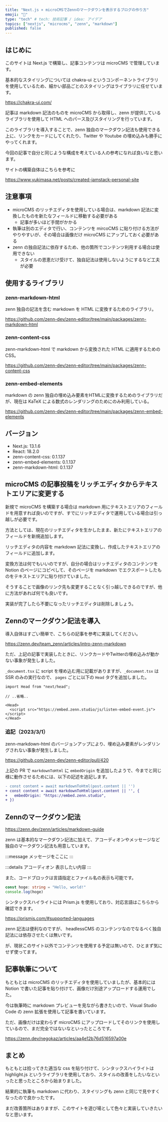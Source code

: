 ```yaml
---
title: "Next.js × microCMSでZennのマークダウンを表示するブログの作り方"
emoji: "👏"
type: "tech" # tech: 技術記事 / idea: アイデア
topics: ["nextjs", "microcms", "zenn", "markdown"]
published: false
---
```


## はじめに

このサイトは Next.js で構築し、記事コンテンツは microCMS で管理しています。

基本的なスタイリングについては chakra-ui というコンポーネントライブラリを使用しているため、細かい部品ごとのスタイリングはライブラリに任せています。

https://chakra-ui.com/

記事は markdown 記法のものを microCMS から取得し、zenn が提供しているライブラリを使用して HTML へのパース及びスタイリングを行っています。

このライブラリを導入することで、zenn 独自のマークダウン記法も使用できる上に、リンクをカードにしてくれたり、Twitter や Youtube の埋め込みも勝手にやってくれます。

今回の記事で自分と同じような構成を考えている人の参考になれば良いなと思います。

サイトの構築自体はこちらを参考に

https://www.yukimasa.net/posts/created-jamstack-personal-site

## 注意事項

- microCMS のリッチエディタを使用している場合は、markdown 記法に変換したものを新たなフィールドに移動する必要がある
  - 記事が多いほど手間がかかる
- 執筆は別のエディタで行い、コンテンツを mircoCMS に貼り付ける方法がやりやすいが、その場合は画像だけ microCMS にアップしておく必要がある
- zenn の独自記法に依存するため、他の箇所でコンテンツ利用する場合は使用できない
  - スタイルの恩恵だけ受けて、独自記法は使用しないようにするなど工夫が必要

## 使用するライブラリ

### zenn-markdown-html

zenn 独自の記法を含む markdown を HTML に変換するためのライブラリ。

https://github.com/zenn-dev/zenn-editor/tree/main/packages/zenn-markdown-html

### zenn-content-css

zenn-markdown-html で markdown から変換された HTML に適用するためのCSS。

https://github.com/zenn-dev/zenn-editor/tree/main/packages/zenn-content-css

### zenn-embed-elements

markdown の zenn 独自の埋め込み要素をHTMLに変換するためのライブラリだが、現在は KaTeX による数式のレンダリングのためにのみ利用している。

https://github.com/zenn-dev/zenn-editor/tree/main/packages/zenn-embed-elements

## バージョン

- Next.js: 13.1.6
- React: 18.2.0
- zenn-content-css: 0.1.137
- zenn-embed-elements: 0.1.137
- zenn-markdown-html: 0.1.137

## microCMS の記事投稿をリッチエディタからテキストエリアに変更する

新規で microCMS を構築する場合は markdown 用にテキストエリアのフィールドを用意すれば良いのですが、すでにリッチエディタで運用している場合は引っ越しが必要です。

方法としては、現在のリッチエディタを生かしたまま、新たにテキストエリアのフィールドを新規追加します。

リッチエディタの内容を markdown 記法に変換し、作成したテキストエリアのフィールドに追加します。

変換方法は何でもいいのですが、自分の場合はリッチエディタのコンテンツを Notion のページにコピペして、そのページを markdown でエクスポートしたものをテキストエリアに貼り付けていました。

そうすることで画像のリンク先も変更することなく引っ越しできるのですが、他に方法があれば何でも良いです。

実装が完了したら不要になったリッチエディタは削除しましょう。

## Zennのマークダウン記法を導入

導入自体はすごい簡単で、こちらの記事を参考に実装してください。

https://zenn.dev/team_zenn/articles/intro-zenn-markdown

ただ、上記の記事で実装したときに、リンクカードやTwitterの埋め込みが動かない事象が発生しました。

`_document.tsx` に script を埋め込む用に記載がありますが、`_document.tsx` は SSR のみの実行なので、 `pages` ごとに以下の `Head` タグを追加しました。

```tsx
import Head from "next/head";

// ..省略..

<Head>
  <script src="https://embed.zenn.studio/js/listen-embed-event.js"></script>
</Head>
```

### 追記（2023/3/1）

zenn-markdown-html のバージョンアップにより、埋め込み要素がレンダリングされない事象が発生しました。

https://github.com/zenn-dev/zenn-editor/pull/420

上記の PR で `markdownToHtml` に `embedOrigin` を追加したようで、今までと同じ様に動作させるためには、以下の記述を追記します。

```diff tsx
- const content = await markdownToHtml(post.content || '')
+ const content = await markdownToHtml(post.content || '', {
+   embedOrigin: "https://embed.zenn.studio",
+ })
```

## Zennのマークダウン記法

https://zenn.dev/zenn/articles/markdown-guide

zenn は基本的なマークダウン記法に加えて、アコーディオンやメッセージなど独自のマークダウン記法も用意しています。

:::message
メッセージをここに
:::

:::details アコーディオン
表示したい内容
:::

また、コードブロックは言語指定とファイル名の表示も可能です。

```ts:index.ts
const hoge: string = "Hello, world!"
console.log(hoge)
```

シンタックスハイライトには Prism.js を使用しており、対応言語はこちらから確認できます。

https://prismjs.com/#supported-languages

zenn 記法は便利なのですが、 headlessCMS のコンテンツなのでなるべく独自記法には依存させたくは無いです。

が、現状このサイト以外でコンテンツを使用する予定は無いので、ひとまず気にせず使ってます。

## 記事執筆について

もともとは microCMS のリッチエディタを使用していましたが、基本的には Notion で書いた記事を貼り付けて、画像だけ別途アップロードする運用でした。

今は執筆時に markdown プレビューを見ながら書きたいので、Visual Studio Code の zenn 拡張を使用して記事を書いています。

ただ、画像だけは変わらず microCMS にアップロードしてそのリンクを使用しているので、まだ完全ではないなといったところです。

https://zenn.dev/negokaz/articles/aa4e12b76d516597a00e

## まとめ

もともとは拾ってきた適当な css を貼り付けて、シンタックスハイライトは highlight.js というライブラリを使用しており、スタイルの改善をしたいなといったと思ったところから始まりました。

結果的に執筆も markdown に代わり、スタイリングも zenn と同じで見やすくなったので良かったです。

まだ改善箇所はありますが、このサイトを遊び場として色々と実装していきたいなと思います。
